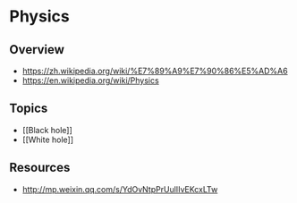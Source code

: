 # Physics


## Overview

- https://zh.wikipedia.org/wiki/%E7%89%A9%E7%90%86%E5%AD%A6
- https://en.wikipedia.org/wiki/Physics


## Topics

- [[Black hole]]
- [[White hole]]



## Resources

- http://mp.weixin.qq.com/s/YdOvNtpPrUulIIvEKcxLTw

